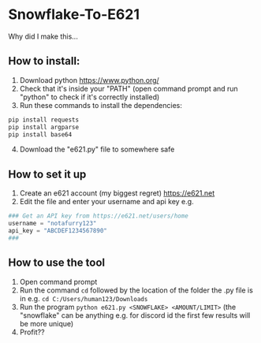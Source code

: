 # Snowflake-To-E621
Why did I make this...

## How to install:
1. Download python https://www.python.org/
2. Check that it's inside your "PATH" (open command prompt and run "python" to check if it's correctly installed)
3. Run these commands to install the dependencies:
```bash
pip install requests
pip install argparse
pip install base64
```
4. Download the "e621.py" file to somewhere safe

## How to set it up
1. Create an e621 account (my biggest regret) https://e621.net
2. Edit the file and enter your username and api key e.g.
```py
### Get an API key from https://e621.net/users/home
username = "notafurry123"
api_key = "ABCDEF1234567890"
###
```

## How to use the tool
1. Open command prompt
2. Run the command `cd` followed by the location of the folder the .py file is in e.g. `cd C:/Users/human123/Downloads`
3. Run the program `python e621.py <SNOWFLAKE> <AMOUNT/LIMIT>` (the "snowflake" can be anything e.g. for discord id the first few results will be more unique)
4. Profit??
